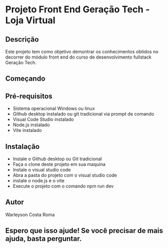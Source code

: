 # Projeto Front End Geração Tech - Loja Virtual
## Descrição
Este projeto tem como objetivo demontrar os conhecimentos obtidos no decorrer do módulo front end do curso de desenvolvimento fullstack Geração Tech.

## Começando
## Pré-requisitos
- Sistema operacional Windows ou linux
- Github desktop instalado ou git tradicional via prompt de comando
- Visual Code Studio instalado
- Node.js instalado
- Vite instalado


## Instalação
- Instale o Github desktop ou Git tradicional
- Faça o clone deste projeto em sua maquina
- Instale o visual studio code
- Abra a pasta do projeto com o visual studio code
- instale o node.js e o vite
- Execute o projeto com o comando npm run dev

## Autor
Warleyson Costa Roma

## Espero que isso ajude! Se você precisar de mais ajuda, basta perguntar.